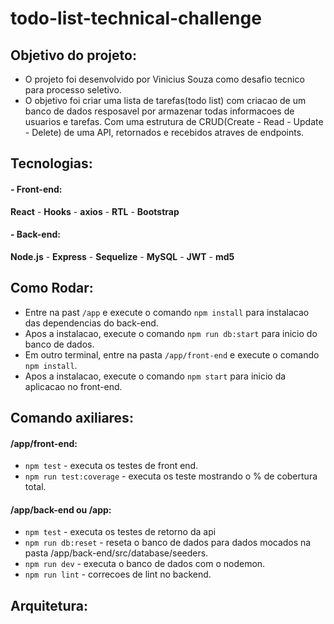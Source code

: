 # todo-list-technical-challenge

## Objetivo do projeto:
- O projeto foi desenvolvido por Vinicius Souza como desafio tecnico para processo seletivo.
- O objetivo foi criar uma lista de tarefas(todo list) com criacao de um banco de dados resposavel por armazenar todas informacoes de usuarios e tarefas.
Com uma estrutura de CRUD(Create - Read - Update - Delete) de uma API, retornados e recebidos atraves de endpoints.

## Tecnologias:
#### - Front-end:
**React** -
**Hooks** -
**axios** -
**RTL** -
**Bootstrap**
#### - Back-end:
**Node.js** -
**Express** -
**Sequelize** -
**MySQL** -
**JWT** -
**md5**

## Como Rodar:
- Entre na past `/app` e execute o comando `npm install` para instalacao das dependencias do back-end.
- Apos a instalacao, execute o comando `npm run db:start` para inicio do banco de dados.
- Em outro terminal, entre na pasta `/app/front-end` e execute o comando `npm install`.
- Apos a instalacao, execute o comando `npm start` para inicio da aplicacao no front-end.

## Comando axiliares:
 #### /app/front-end:
 - `npm test` - executa os testes de front end.
 - `npm run test:coverage` - executa os teste mostrando o % de cobertura total.
 #### /app/back-end ou /app:
 - `npm test` - executa os testes de retorno da api
 - `npm run db:reset` - reseta o banco de dados para dados mocados na pasta /app/back-end/src/database/seeders.
 - `npm run dev` - executa o banco de dados com o nodemon.
 - `npm run lint` - correcoes de lint no backend.

## Arquitetura:

